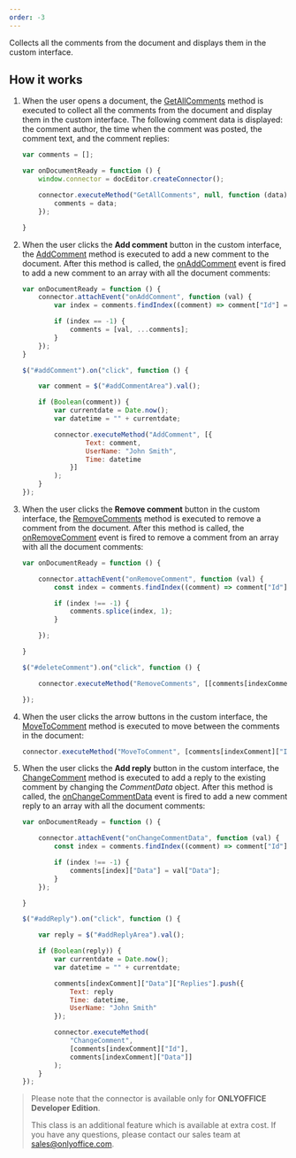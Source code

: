 ```yaml
---
order: -3
---
```


Collects all the comments from the document and displays them in the custom interface.

## How it works

1. When the user opens a document, the [GetAllComments](/pages/Docs/Plugin%20and%20Macros/Usage%20API/Text%20Document%20API/GetAllComments.md) method is executed to collect all the comments from the document and display them in the custom interface. The following comment data is displayed: the comment author, the time when the comment was posted, the comment text, and the comment replies:

   ``` javascript
   var comments = [];

   var onDocumentReady = function () {
       window.connector = docEditor.createConnector();

       connector.executeMethod("GetAllComments", null, function (data) {
           comments = data;
       });

   }
   ```

2. When the user clicks the **Add comment** button in the custom interface, the [AddComment](/pages/Docs/Plugin%20and%20Macros/Usage%20API/Text%20Document%20API/AddComment.md) method is executed to add a new comment to the document. After this method is called, the [onAddComment](/pages/Docs/Plugin%20and%20Macros/Usage%20API/Common%20API/Events/onAddComment.md) event is fired to add a new comment to an array with all the document comments:

   ``` javascript
   var onDocumentReady = function () {
       connector.attachEvent("onAddComment", function (val) {
           var index = comments.findIndex((comment) => comment["Id"] === val["Id"]);

           if (index == -1) {
               comments = [val, ...comments];
           }
       });
   }

   $("#addComment").on("click", function () {

       var comment = $("#addCommentArea").val();

       if (Boolean(comment)) {
           var currentdate = Date.now();
           var datetime = "" + currentdate;

           connector.executeMethod("AddComment", [{ 
                   Text: comment, 
                   UserName: "John Smith", 
                   Time: datetime 
               }]
           );
       }
   });
   ```

3. When the user clicks the **Remove comment** button in the custom interface, the [RemoveComments](/pages/Docs/Plugin%20and%20Macros/Usage%20API/Text%20Document%20API/RemoveComments.md) method is executed to remove a comment from the document. After this method is called, the [onRemoveComment](/pages/Docs/Plugin%20and%20Macros/Usage%20API/Common%20API/Events/onRemoveComment.md) event is fired to remove a comment from an array with all the document comments:

   ``` javascript
   var onDocumentReady = function () {

       connector.attachEvent("onRemoveComment", function (val) {
           const index = comments.findIndex((comment) => comment["Id"] === val["Id"]);

           if (index !== -1) {
               comments.splice(index, 1);
           }

       });

   }

   $("#deleteComment").on("click", function () {

       connector.executeMethod("RemoveComments", [[comments[indexComment]["Id"]]]);

   });
   ```

4. When the user clicks the arrow buttons in the custom interface, the [MoveToComment](/pages/Docs/Plugin%20and%20Macros/Usage%20API/Text%20Document%20API/MoveToComment.md) method is executed to move between the comments in the document:

   ``` javascript
   connector.executeMethod("MoveToComment", [comments[indexComment]["Id"]]);
   ```

5. When the user clicks the **Add reply** button in the custom interface, the [ChangeComment](/pages/Docs/Plugin%20and%20Macros/Usage%20API/Text%20Document%20API/ChangeComment.md) method is executed to add a reply to the existing comment by changing the *CommentData* object. After this method is called, the [onChangeCommentData](/pages/Docs/Plugin%20and%20Macros/Usage%20API/Common%20API/Events/onChangeCommentData.md) event is fired to add a new comment reply to an array with all the document comments:

   ``` javascript
   var onDocumentReady = function () {

       connector.attachEvent("onChangeCommentData", function (val) {
           const index = comments.findIndex((comment) => comment["Id"] === val["Id"]);

           if (index !== -1) {
               comments[index]["Data"] = val["Data"];
           }
       });

   }

   $("#addReply").on("click", function () {

       var reply = $("#addReplyArea").val();

       if (Boolean(reply)) {
           var currentdate = Date.now();
           var datetime = "" + currentdate;

           comments[indexComment]["Data"]["Replies"].push({
               Text: reply
               Time: datetime,
               UserName: "John Smith"
           });

           connector.executeMethod(
               "ChangeComment", 
               [comments[indexComment]["Id"],
               comments[indexComment]["Data"]]
           );
       }
   });
   ```

> Please note that the connector is available only for **ONLYOFFICE Developer Edition**.
>
> This class is an additional feature which is available at extra cost. If you have any questions, please contact our sales team at <sales@onlyoffice.com>.

